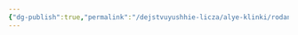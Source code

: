 ```yaml
---
{"dg-publish":true,"permalink":"/dejstvuyushhie-licza/alye-klinki/rodan-prej/","dgPassFrontmatter":true}
---
```


